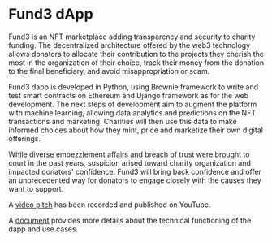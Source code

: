 # Fund3 dApp
Fund3 is an NFT marketplace adding transparency and security to charity funding. The decentralized architecture offered by the web3 technology allows donators to allocate their contribution to the projects they cherish the most in the organization of their choice, track their money from the donation to the final beneficiary, and avoid misappropriation or scam. 

Fund3 dapp is developed in Python, using Brownie framework to write and test smart contracts on Ethereum and Django framework as for the web development. The next steps of development aim to augment the platform with machine learning, allowing data analytics and predictions on the NFT transactions and marketing. Charities will then use this data to make informed choices about how they mint, price and marketize their own digital offerings.

While diverse embezzlement affairs and breach of trust were brought to court in the past years, suspicion arised toward charity organization and impacted donators' confidence. Fund3 will bring back confidence and offer an unprecedented way for donators to engage closely with the causes they want to support.

A [video pitch](https://youtube.com) has been recorded and published on YouTube. 

A [document](https://docs.google.com/document/d/1LjFNUEf8vazJJ3nigIzPCSwrirRMwqjuVAeTI8rM7Kc/edit?usp=sharing) provides more details about the technical functioning of the dapp and use cases.
